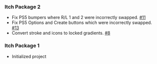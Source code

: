 
[//]: # (
Hashtag and numbers following the change note [e.g. #11] refer to corresponding GitHub issues and pull requests from the repository at github.com/mr-breakfast/mrbreakfasts_free_prompts.
)

### Itch Package 2
 - Fix PS5 bumpers where R/L 1 and 2 were incorrectly swapped. [#11](https://github.com/mr-breakfast/mrbreakfasts_free_prompts/pull/11)
 - Fix PS5 Options and Create buttons which were incorrectly swapped. [#13](https://github.com/mr-breakfast/mrbreakfasts_free_prompts/pull/13)
 - Convert stroke and icons to locked gradients. [#8](https://github.com/mr-breakfast/mrbreakfasts_free_prompts/issues/8)

### Itch Package 1
 - Initialized project 
 
